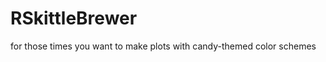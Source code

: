 RSkittleBrewer
==============

for those times you want to make plots with candy-themed color schemes
